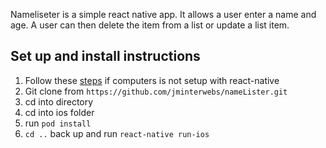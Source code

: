 Nameliseter is a simple react native app. It allows a user enter a name and age. A user can then delete the item from a list or update a list item.

## Set up and install instructions

1. Follow these [steps](https://reactnative.dev/docs/environment-setup) if computers is not setup with react-native
1. Git clone from `https://github.com/jminterwebs/nameLister.git`
1. cd into directory
1. cd into ios folder
1. run `pod install`
1. `cd ..` back up and run `react-native run-ios`